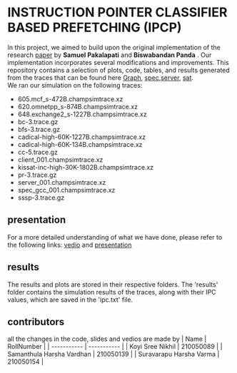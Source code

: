 # INSTRUCTION POINTER CLASSIFIER BASED PREFETCHING (IPCP)
In this project, we aimed to build upon the original implementation of the research  [paper](https://dpc3.compas.cs.stonybrook.edu/pdfs/Bouquet.pdf)
 by **Samuel Pakalapati** and **Biswabandan Panda** . Our implementation incorporates several modifications and improvements.
  This repository contains a selection of plots, code, tables, and results generated from the traces that can be found here [Graph](https://utexas.app.box.com/s/2k54kp8zvrqdfaa8cdhfquvcxwh7yn85/folder/132804598561),
 [spec](https://dpc3.compas.cs.stonybrook.edu/champsim-traces/speccpu/),[server](https://drive.google.com/file/d/1qs8t8-YWc7lLoYbjbH_d3lf1xdoYBznf/view),
 [sat](https://www.dropbox.com/sh/xs2t9y4cuqlgrlp/AACpzGOj6BcSB-BUolGaBjbta?dl=0). <br>
 We ran our simulation on the following traces: <br>
- 605.mcf_s-472B.champsimtrace.xz
- 620.omnetpp_s-874B.champsimtrace.xz
- 648.exchange2_s-1227B.champsimtrace.xz
- bc-3.trace.gz
- bfs-3.trace.gz
- cadical-high-60K-1227B.champsimtrace.xz
- cadical-high-60K-134B.champsimtrace.xz
- cc-5.trace.gz
- client_001.champsimtrace.xz
- kissat-inc-high-30K-1802B.champsimtrace.xz
- pr-3.trace.gz
- server_001.champsimtrace.xz
- spec_gcc_001.champsimtrace.xz
- sssp-3.trace.gz
 ## presentation
 For a more detailed understanding of what we have done, please refer to the following links: [vedio](https://drive.google.com/file/d/19zCp1uJ6k5SIRCJyZHFzYf62DoJzqx0B/view?usp=sharing) and [presentation](https://docs.google.com/presentation/d/1Q8yZPM2Aft-TVjLAGtYQPp328M-bk4fg/edit?usp=sharing&ouid=102546057728226842245&rtpof=true&sd=true)
 
 ## results
The results and plots are stored in their respective folders. The 'results' folder contains the simulation results of the traces,
along with their IPC values, which are saved in the 'ipc.txt' file.

## contributors
all the changes in the code, slides and vedios are made by
| Name | RollNumber |
| ----------- | ----------- |
| Koyi Sree Nikhil | 210050089 |
| Samanthula Harsha Vardhan | 210050139 |
| Suravarapu Harsha Varma | 210050154 |
